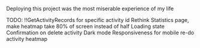 Deploying this project was the most miserable experience of my life

TODO:
!!GetActivityRecords for specific activity id
Rethink Statistics page, make heatmap take 80% of screen instead of half
Loading state
Confirmation on delete activity
Dark mode
Responsiveness for mobile
re-do activity heatmap
